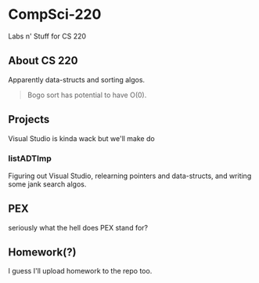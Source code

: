# CompSci-220
Labs n' Stuff for CS 220

## About CS 220
Apparently data-structs and sorting algos. 

>Bogo sort has potential to have O(0).

## Projects
Visual Studio is kinda wack but we'll make do

### listADTImp
Figuring out Visual Studio, relearning pointers and data-structs, and writing some jank search algos.

## PEX
seriously what the hell does PEX stand for?

## Homework(?)
I guess I'll upload homework to the repo too.